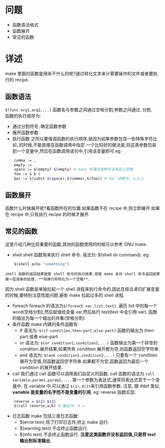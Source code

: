 # 问题
- 函数语法格式
- 函数展开
- 常见的函数

# 详述
make 里面的函数是用来干什么的呢?通过转化文本来计算要操作的文件或者要执行的 recipe.
## 函数语法
`$(func arg1,arg2,...)` 函数名与参数之间通过空格分割,参数之间通过`,`分割.<br>
函数的执行顺序为:
- 通过分割符号`,`确定函数参数
- 展开函数参数
- 执行函数
之所以要强调函数的执行顺序,是因为如果参数包含一些特殊字符比如`,`的时候,不能直接在函数调用中指定.一个比较好的做法是,将这类参数包装到一个变量中,然后在函数调用语句中,引用该变量即可.eg
```sh
    comma := ,
    empty :=
    space := $(empty) $(empty) # make 中通过这种方法来定义空格
    foo := a b c
    bar := $(subst $(space),$(comma),$(foo)) # bar 结果为: a,b,c
```
## 函数展开
函数什么时候展开呢?看函数所在的位置.如果函数不在 recipe 中,则立即展开.如果在 recipe 中,只有执行 recipe 的时候才展开.

## 常见的函数
这里介绍几种比较重要的函数,其他的函数使用的时候可以参考 GNU make.
- shell
shell 函数用来执行 shell 命令. 语法为: $(shell sh command). eg:
```sh
    $(shell echo "something")
```
    shell 函数的返回结果就是 shell 命令的执行结果.但是 make 会对 shell 命令返回结果做一层简单的处理. **将换行符转化为一个空格**.
因为 shell 函数是单独拉起一个 shell 进程来执行命令的,因此在结合递归扩展变量的时候,要特别注意性能问题.避免 make 拉起过多的 shell 进程.
- foreach
    foreach 的语法为`$(foreach var,list,text)`. 遍历 list 中的每一个 word(空格分割),然后赋值给变量 var,然后执行 text(text 中会引用 var). 函数的输出为每一个输出的并集(空格分割).
- 条件函数
make 内建的条件函数有:
  - if
    语法为: `$(if condition,then-part,else-part)`
    函数的输出为 then-part 或者 else-part.
  - or
    语法为: `$(or condition1,condition2,...)`
    函数输出为第一个非空的 condition 展开结果,如果所有 condition 展开都为空,则函数返回空字符串.
  - and
    语法为: `$(and condition1,condition2,...)`
    只要有一个 condition 展开为空值,则函数返回空字符串.如果都不为空,函数返回为最后一个 condition 的展开结果.
- call
    我们通过 call 函数可以调用我们自定义的函数. call 函数的语法为 `call variable,param1,param2,...`.
第一个参数为表达式,通常将表达式至于一个变量中. 在 variable 中,可以通过 `$(1)`, `$(2)`来引用函数参数.
注意, 跟 ifdef 类似, **variable 是变量的名字而不是变量的引用**. eg: reverse 函数实现:
```sh
    reverse = $(2) $(1)
    $(call reverse,a,b) # 输出为: b a
```
- 日志函数
make 包括三类日志函数:
  - $(error text)
    除了打印日志外,终止 make 运行.
  - $(warning text)
    不会终止函数运行.
  - $(info text)
    不会终止函数运行.
**注意这类函数并没有返回值,只是将 text 输出到标准输出**.